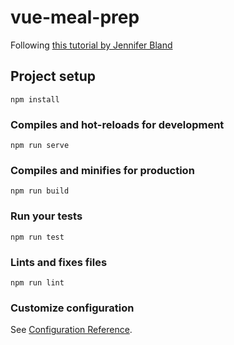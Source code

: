 # vue-meal-prep

Following [this tutorial by Jennifer Bland](https://medium.com/free-code-camp/how-to-build-a-single-page-application-using-vue-js-vuex-vuetify-and-firebase-838b40721a07)

## Project setup
```
npm install
```

### Compiles and hot-reloads for development
```
npm run serve
```

### Compiles and minifies for production
```
npm run build
```

### Run your tests
```
npm run test
```

### Lints and fixes files
```
npm run lint
```

### Customize configuration
See [Configuration Reference](https://cli.vuejs.org/config/).
